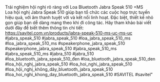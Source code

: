 Trải nghiệm hội nghị rõ ràng với Loa Bluetooth Jabra Speak 510 +MS <br>
Loa hội nghị Jabra Speak 510 giúp bạn tổ chức các cuộc họp trực tuyến hiệu quả, với âm thanh tuyệt vời và kết nối linh hoạt. Đặc biệt, thiết kế nhỏ gọn giúp bạn dễ dàng mang theo khi đi công tác. Hãy tham khảo bài viết dưới đây để biết thêm thông tin chi tiết:
 <br>https://savitel.com.vn/products/jabra-speak-510-ms-uc-ms-uc <br>
#jabra_speak_510 #jabra_speak_510 #loa_jabra_speak_510_ms #loa_jabra_speak_510_ms #speakerphone_jabra_speak_510 #speakerphone_jabra_speak_510 #jabra_speak_510_ms #jabra_speak_510_ms #jabra_510 #jabra_510 #loa_bluetooth_jabra_speak_510_đen #loa_bluetooth_jabra_speak_510_den #loa_hội_nghị_jabra_speak_510 #loa_hoi_nghi_jabra_speak_510 #loa_hội_nghị_không_dây_bluetooth_jabra_speak_510 #loa_hoi_nghi_khong_day_bluetooth_jabra_speak_510 #SAVITEL #savitel"
